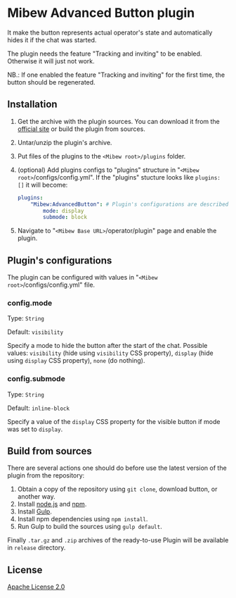 # Mibew Advanced Button plugin

It make the button represents actual operator's state and automatically hides it if the chat was started.

The plugin needs the feature "Tracking and inviting" to be enabled. Otherwise it will just not work.

NB.: If one enabled the feature "Tracking and inviting" for the first time, the button should be regenerated.

## Installation

1. Get the archive with the plugin sources. You can download it from the [official site](https://mibew.org/plugins#mibew-advanced-button) or build the plugin from sources.

2. Untar/unzip the plugin's archive.

3. Put files of the plugins to the `<Mibew root>/plugins` folder.

4. (optional) Add plugins configs to "plugins" structure in
"`<Mibew root>`/configs/config.yml". If the "plugins" stucture looks like
`plugins: []` it will become:
    ```yaml
    plugins:
        "Mibew:AdvancedButton": # Plugin's configurations are described below
            mode: display
            submode: block
    ```

5. Navigate to "`<Mibew Base URL>`/operator/plugin" page and enable the plugin.

## Plugin's configurations

The plugin can be configured with values in "`<Mibew root>`/configs/config.yml" file.

### config.mode

Type: `String`

Default: `visibility`

Specify a mode to hide the button after the start of the chat. Possible values: `visibility` (hide using `visibility` CSS property), `display` (hide using `display` CSS property), `none` (do nothing).

### config.submode

Type: `String`

Default: `inline-block`

Specify a value of the `display` CSS property for the visible button if mode was set to `display`.

## Build from sources

There are several actions one should do before use the latest version of the plugin from the repository:

1. Obtain a copy of the repository using `git clone`, download button, or another way.
2. Install [node.js](http://nodejs.org/) and [npm](https://www.npmjs.org/).
3. Install [Gulp](http://gulpjs.com/).
4. Install npm dependencies using `npm install`.
5. Run Gulp to build the sources using `gulp default`.

Finally `.tar.gz` and `.zip` archives of the ready-to-use Plugin will be available in `release` directory.


## License

[Apache License 2.0](http://www.apache.org/licenses/LICENSE-2.0.html)
